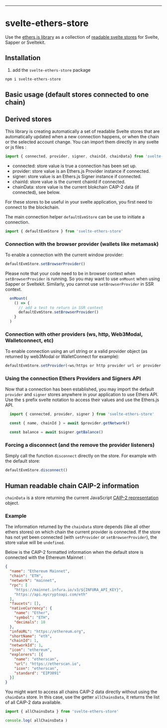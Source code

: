 ---

# svelte-ethers-store

Use the [ethers.js library](https://docs.ethers.io/v5/) as a
collection of [readable svelte stores](https://svelte.dev/tutorial/readable-stores)
for Svelte, Sapper or Sveltekit.

## Installation

1. add the `svelte-ethers-store` package

```bash
npm i svelte-ethers-store
```

## Basic usage (default stores connected to one chain)

## Derived stores

This library is creating automatically a set of readable Svelte stores
that are automatically updated when a new connection happens, or when
the chain or the selected account change. You can import them directly
in any svelte or js files :

```js
import { connected, provider, signer, chainId, chainData} from 'svelte-ethers-store'
```

 * connected: store value is true a connection has been set up.
 * provider: store value is an Ethers.js Provider instance if connected.
 * signer: store value is an Ethers.js Signer instance if connected.
 * chainId: store value is the current chainId if connected.
 * chainData: store value is the current blokchain CAIP-2 data (if connected), see below.

For these stores to be useful in your svelte application, you first need to connect to the blockchain.

The main connection helper `defaultEvmStore` can be use to initiate a connection.

```js
import { defaultEvmStore } from 'svelte-ethers-store'
```

### Connection with the browser provider (wallets like metamask)

To enable a connection with the current window provider: 

```js
defaultEvmStore.setBrowserProvider()
```

Please note that your code need to be in browser context when
`setBrowserProvider` is running. So you may want to use `onMount` when
using Sapper or Sveltekit. Similarly, you cannot use
`setBrowserProvider` in SSR context.

```js
  onMount(
    () => {
      // add a test to return in SSR context
      defaultEvmStore.setBrowserProvider()
    }
  )
```

### Connection with other providers (ws, http, Web3Modal, Walletconnect, etc)

To enable connection using an url string or a valid provider object
(as returned by web3Modal or WalletConnect for example):

```js
defaultEvmStore.setProvider(<ws/https or http provider url or provider Object>)
```


### Using the connection Ethers Providers and Signers API 

Now that a connection has been established, you may import the default
`provider` and `signer` stores anywhere in your application to use
Ethers API. Use the `$` prefix svelte notation to access their values
and use the Ethers.js API.

```js
  import { connected, provider, signer } from 'svelte-ethers-store'

  const { name, chainId } = await $provider.getNetwork()

  const balance = await $signer.getBalance()
```

### Forcing a disconnect (and the remove the provider listeners)

Simply call the function `disconnect` directly on the store. For example with the default store:

```js
defaultEvmStore.disconnect()
```


## Human readable chain CAIP-2 information

`chainData` is a store returning the current JavaScript [CAIP-2 representation](https://github.com/ChainAgnostic/CAIPs/blob/master/CAIPs/caip-2.md) object.

### Example

The information returned by the `chainData` store depends (like all
other ethers stores) on which chain the current provider is
connected. If the store has not yet been connected (with `setProvider`
or `setBrowserProvider`), the store value will be `undefined`.

Below is the CAIP-2 formatted information when the default store is 
connected with the Ethereum Mainnet :

```json
{
  "name": "Ethereum Mainnet",
  "chain": "ETH",
  "network": "mainnet",
  "rpc": [
    "https://mainnet.infura.io/v3/${INFURA_API_KEY}",
    "https://api.mycryptoapi.com/eth"
  ],
  "faucets": [],
  "nativeCurrency": {
    "name": "Ether",
    "symbol": "ETH",
    "decimals": 18
  },
  "infoURL": "https://ethereum.org",
  "shortName": "eth",
  "chainId": 1,
  "networkId": 1,
  "icon": "ethereum",
  "explorers": [{
    "name": "etherscan",
    "url": "https://etherscan.io",
    "icon": "etherscan",
    "standard": "EIP3091"
  }]
}
```


You might want to access all chains CAIP-2 data directly without using the
`chainData` store. In this case, use the getter `allChainsData`, it returns
the list of all CAIP-2 data available.

```js
import { allChainsData } from 'svelte-ethers-store'

console.log( allChainsData )
```
